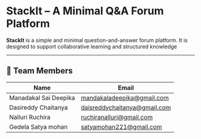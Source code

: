 # StackIt – A Minimal Q&A Forum Platform

**StackIt** is a simple and minimal question-and-answer forum platform. It is designed to support collaborative learning and structured knowledge 

---

## 👥 Team Members

| Name                   | Email                                |
|------------------------|----------------------------------------|
| Manadakal Sai Deepika | mandakaladeepika@gmail.com             |
| Dasireddy Chaitanya   | daisreddychaitanya@gmail.com           |
| Nalluri Ruchira       | ruchiranalluri@gmail.com               |
| Gedela Satya mohan    | satyamohan221@gmail.com                |


